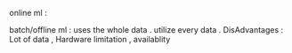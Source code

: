 online ml :

batch/offline ml : uses the whole data . utilize every data . DisAdvantages : Lot of data , Hardware limitation , availablity   
